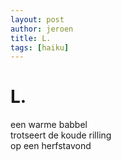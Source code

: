 ```yaml
---
layout: post
author: jeroen
title: L.
tags: [haiku]
---
```

# L.

een warme babbel  
trotseert de koude rilling  
op een herfstavond
